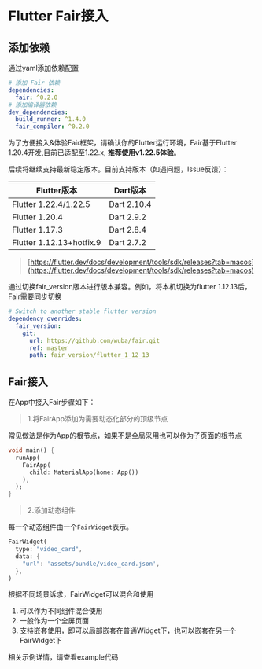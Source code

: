 # Flutter Fair接入

## 添加依赖
通过yaml添加依赖配置

```yaml
# 添加 Fair 依赖
dependencies:
  fair: ^0.2.0
# 添加编译器依赖
dev_dependencies:
  build_runner: ^1.4.0
  fair_compiler: ^0.2.0
```

为了方便接入&体验Fair框架，请确认你的Flutter运行环境，Fair基于Flutter 1.20.4开发,目前已适配至1.22.x, **推荐使用v1.22.5体验**。

后续将继续支持最新稳定版本。目前支持版本（如遇问题，Issue反馈）：

| Flutter版本              | Dart版本    |
| ------------------------ | ----------- |
| Flutter 1.22.4/1.22.5    | Dart 2.10.4 |
| Flutter 1.20.4           | Dart 2.9.2  |
| Flutter 1.17.3           | Dart 2.8.4  |
| Flutter 1.12.13+hotfix.9 | Dart 2.7.2  |

> [https://flutter.dev/docs/development/tools/sdk/releases?tab=macos](https://flutter.dev/docs/development/tools/sdk/releases?tab=macos)

通过切换fair_version版本进行版本兼容。例如，将本机切换为flutter 1.12.13后，Fair需要同步切换

```yaml
# Switch to another stable flutter version
dependency_overrides:
  fair_version:
    git:
      url: https://github.com/wuba/fair.git
      ref: master
      path: fair_version/flutter_1_12_13
```

## Fair接入

在App中接入Fair步骤如下：

> 1.将FairApp添加为需要动态化部分的顶级节点

常见做法是作为App的根节点，如果不是全局采用也可以作为子页面的根节点

```dart
void main() {
  runApp(
    FairApp(
      child: MaterialApp(home: App())
    ),
  );
}
```


> 2.添加动态组件

每一个动态组件由一个`FairWidget`表示。

```dart
FairWidget(
  type: "video_card",
  data: {
    "url": 'assets/bundle/video_card.json',
  },
)
```
根据不同场景诉求，FairWidget可以混合和使用
1. 可以作为不同组件混合使用
2. 一般作为一个全屏页面
3. 支持嵌套使用，即可以局部嵌套在普通Widget下，也可以嵌套在另一个FairWidget下

相关示例详情，请查看example代码